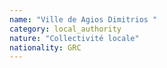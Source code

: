 ```yaml
---
name: "Ville de Agios Dimitrios "
category: local_authority
nature: "Collectivité locale"
nationality: GRC
---
```

    